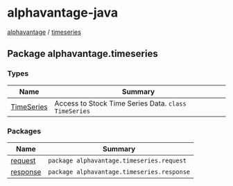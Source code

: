 # alphavantage-java

[alphavantage](../alphavantage/index.md) / [timeseries](#)

## Package alphavantage.timeseries

### Types

| Name         | Summary                                              |
|--------------|------------------------------------------------------|
| [TimeSeries] | Access to Stock Time Series Data. `class TimeSeries` |

### Packages

| Name       | Summary                                    |
|------------|--------------------------------------------|
| [request]  | `package alphavantage.timeseries.request`  |
| [response] | `package alphavantage.timeseries.response` |

[TimeSeries]: index.md
[request]: index.md
[response]: index.md
